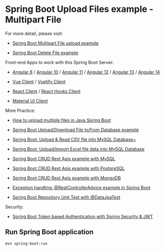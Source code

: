 # Spring Boot Upload Files example - Multipart File

For more detail, please visit:

* [Spring Boot Multipart File upload example](https://www.bezkoder.com/spring-boot-file-upload/)

* [Spring Boot Delete File example](https://www.bezkoder.com/spring-boot-delete-file/)

Front-end Apps to work with this Spring Boot Server:

* [Angular 8](https://www.bezkoder.com/angular-spring-boot-file-upload/) / [Angular 10](https://www.bezkoder.com/angular-10-file-upload/) / [Angular 11](https://www.bezkoder.com/angular-11-file-upload/) / [Angular 12](https://www.bezkoder.com/angular-12-file-upload/) / [Angular 13](https://www.bezkoder.com/angular-13-file-upload/) / [Angular 14](https://www.bezkoder.com/angular-14-file-upload/)

* [Vue Client](https://www.bezkoder.com/vue-axios-file-upload/) / [Vuetify Client](https://www.bezkoder.com/vuetify-file-upload/)

* [React Client](https://www.bezkoder.com/react-file-upload-axios/) / [React Hooks Client](https://www.bezkoder.com/react-hooks-file-upload/)

* [Material UI Client](https://www.bezkoder.com/material-ui-file-upload/)

More Practice:

* [How to upload multiple files in Java Spring Boot](https://www.bezkoder.com/spring-boot-upload-multiple-files/)

* [Spring Boot Upload/Download File to/from Database example](https://www.bezkoder.com/spring-boot-upload-file-database/)

* [Spring Boot: Upload & Read CSV file into MySQL Database=](https://www.bezkoder.com/spring-boot-upload-csv-file/)

* [Spring Boot: Upload/Import Excel file data into MySQL Database](https://www.bezkoder.com/spring-boot-upload-excel-file-database/)

* [Spring Boot CRUD Rest Apis example with MySQL](https://www.bezkoder.com/spring-boot-jpa-crud-rest-api/)

* [Spring Boot CRUD Rest Apis example with PostgreSQL](https://www.bezkoder.com/spring-boot-postgresql-example/)

* [Spring Boot CRUD Rest Apis example with MongoDB](https://www.bezkoder.com/spring-boot-mongodb-crud/)

* [Exception handling: @RestControllerAdvice example in Spring Boot](https://www.bezkoder.com/spring-boot-restcontrolleradvice/)

* [Spring Boot Repository Unit Test with @DataJpaTest](https://www.bezkoder.com/spring-boot-unit-test-jpa-repo-datajpatest/)

Security:

* [Spring Boot Token based Authentication with Spring Security & JWT](https://www.bezkoder.com/spring-boot-jwt-authentication/)

## Run Spring Boot application

```bash
mvn spring-boot:run
```

